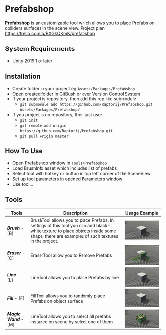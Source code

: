 Prefabshop
==============

**Prefabshop** is an customizable tool which allows you to place Prefabs on colliders surfaces in the scene view. 
Project plan https://trello.com/b/BXGkQKmK/prefabshop

System Requirements
-------------------

- Unity 2019.1 or later

Installation
--------------
- Create folder in your project eg `Assets/Packages/Prefabshop`
- Open created folder in GitBush or over Version Control System
- If your project is repository, then add this rep like submodule
    - `git submodule add https://github.com/Raptorij/Prefabshop.git Assets/Packages/Prefabshop/`
- If you project is no repository, then just use:
    - `git init`
    - `git remote add origin https://github.com/Raptorij/Prefabshop.git`
    - `git pull origin master`


How To Use
--------------
- Open Prefabshop window in `Tools/Prefabshop`
- Load BrushInfo asset which includes list of prefabs
- Select tool with hotkey or button in top left corner of the SceneView
- Set up tool parameters in opened Parameters window
- Use tool...

Tools
-------------------

Tools  | Description | Usage Example
----------------|----------------------|----------------------
_**Brush**_ - [B]      | BrushTool allows you to place Prefabs. In settings of this tool you can add black-white texture to place objects inside some shape, there are examples of such textures in the project.   | <img src="demo/brushTool.gif" width="320"/>
_**Eraser**_ - [C]     | EraserTool allow you to Remove Prefabs | <img src="demo/eraserTool.gif" width="320"/>
_**Line**_ - [L]       | LineTool allows you to place Prefabs by line | <img src="demo/lineTool.gif" width="320"/>
_**Fill**_ - [F]       | FillTool allows you to randomly place Prefabs on object surface | <img src="demo/fillTool.gif" width="320"/>
_**Magic Wand**_ - [M]  | LineTool allows you to select all prefabs instance on scene by select one of them | <img src="demo/magicWandTool.gif" width="320"/>